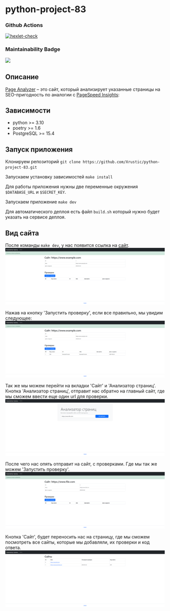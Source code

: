 # python-project-83
### Github Actions
[![hexlet-check](https://github.com/Xrustic/python-project-83/actions/workflows/hexlet-check.yml/badge.svg)](https://github.com/Xrustic/python-project-83/actions/workflows/hexlet-check.yml)

### Maintainability Badge
<a href="https://codeclimate.com/github/Xrustic/python-project-83/maintainability"><img src="https://api.codeclimate.com/v1/badges/39e9d01fb1dd5eeae2f5/maintainability" /></a>


## Описание

[Page Analyzer](https://python-project-83-20ur.onrender.com "результат можно посмотреть здесь")  – это сайт, который анализирует указанные страницы на SEO-пригодность по аналогии с [PageSpeed Insights](https://pagespeed.web.dev/):


## Зависимости

* python >= 3.10
* poetry >= 1.6
* PostgreSQL >= 15.4

## Запуск приложения

Клонируем репозиторий ```git clone https://github.com/Xrustic/python-project-83.git```

Запускаем установку зависимостей ```make install```

Для работы приложения нужны две переменные окружения ```$DATABASE_URL``` и ```$SECRET_KEY```.

Запускаем приложение ```make dev```

Для автоматического деплоя есть файл ```build.sh``` который нужно будет указать на сервисе деплоя.


## Вид сайта
После команды ```make dev```, у нас появится ссылка на [сайт](http://127.0.0.1:5000).
![alt text](public/image-1.png)

Нажав на кнопку 'Запустить проверку', если все правильно, мы увидим следующее:
![alt text](public/image-2.png)

Так же мы можем перейти на вкладки 'Сайт' и 'Анализатор страниц'.
Кнопка 'Анализатор страниц', отправит нас обратно на главный сайт, где мы сможем ввести еще один url для проверки.
![alt text](public/image-3.png)

После чего нас опять отправит на сайт, с проверками. Где мы так же можем 'Запустить проверку'.
![alt text](public/image-4.png)

Кнопка 'Сайт', будет переносить нас на страницу, где мы сможем посмотреть все сайты, которые мы добавляли, их проверки и код ответа.
![alt text](public/image-5.png)